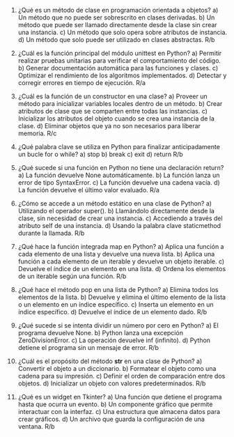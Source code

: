 1. ¿Qué es un método de clase en programación orientada a objetos?
a) Un método que no puede ser sobrescrito en clases derivadas.
b) Un método que puede ser llamado directamente desde la clase sin crear una instancia.
c) Un método que solo opera sobre atributos de instancia.
d) Un método que solo puede ser utilizado en clases abstractas.
R/b

2. ¿Cuál es la función principal del módulo unittest en Python?
a) Permitir realizar pruebas unitarias para verificar el comportamiento del código.
b) Generar documentación automática para las funciones y clases.
c) Optimizar el rendimiento de los algoritmos implementados.
d) Detectar y corregir errores en tiempo de ejecución.
R/a

3. ¿Cuál es la función de un constructor en una clase?
a) Proveer un método para inicializar variables locales dentro de un método.
b) Crear atributos de clase que se comparten entre todas las instancias.
c) Inicializar los atributos del objeto cuando se crea una instancia de la clase.
d) Eliminar objetos que ya no son necesarios para liberar memoria.
R/c

4. ¿Qué palabra clave se utiliza en Python para finalizar anticipadamente un bucle for o while?
a) stop
b) break
c) exit
d) return
R/b

5. ¿Qué sucede si una función en Python no tiene una declaración return?
a) La función devuelve None automáticamente.
b) La función lanza un error de tipo SyntaxError.
c) La función devuelve una cadena vacía.
d) La función devuelve el último valor evaluado.
R/a

6. ¿Cómo se accede a un método estático en una clase de Python?
a) Utilizando el operador super().
b) Llamándolo directamente desde la clase, sin necesidad de crear una instancia.
c) Accediendo a través del atributo self de una instancia.
d) Usando la palabra clave staticmethod durante la llamada.
R/b

7. ¿Qué hace la función integrada map en Python?
a) Aplica una función a cada elemento de una lista y devuelve una nueva lista.
b) Aplica una función a cada elemento de un iterable y devuelve un objeto iterable.
c) Devuelve el índice de un elemento en una lista.
d) Ordena los elementos de un iterable según una función.
R/b

8. ¿Qué hace el método pop en una lista de Python?
a) Elimina todos los elementos de la lista.
b) Devuelve y elimina el último elemento de la lista o un elemento en un índice específico.
c) Inserta un elemento en un índice específico.
d) Devuelve el índice de un elemento dado.
R/b

9. ¿Qué sucede si se intenta dividir un número por cero en Python?
a) El programa devuelve None.
b) Python lanza una excepción ZeroDivisionError.
c) La operación devuelve inf (infinito).
d) Python detiene el programa sin un mensaje de error.
R/b

10. ¿Cuál es el propósito del método __str__ en una clase de Python?
a) Convertir el objeto a un diccionario.
b) Formatear el objeto como una cadena para su impresión.
c) Definir el orden de comparación entre dos objetos.
d) Inicializar un objeto con valores predeterminados.
R/b

11. ¿Qué es un widget en Tkinter?
a) Una función que detiene el programa hasta que ocurra un evento.
b) Un componente gráfico que permite interactuar con la interfaz.
c) Una estructura que almacena datos para crear gráficos.
d) Un archivo que guarda la configuración de una ventana.
R/b